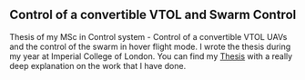 ## Control of a convertible VTOL and Swarm Control


Thesis of my MSc in Control system - Control of a convertible VTOL UAVs and the control of the swarm in hover flight mode. I wrote the thesis during my year at Imperial College of London.
You can find my [Thesis](Thesis.pdf) with a really deep explanation on the work that I have done.



